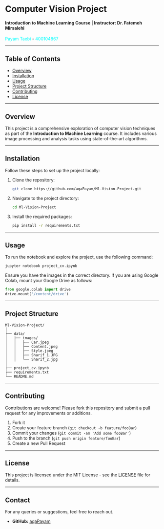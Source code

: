 
# Computer Vision Project

#### Introduction to Machine Learning Course | Instructor: Dr. Fatemeh Mirsalehi

<font color='cyan'>Payam Taebi</font> - <font color='cyan'>400104867</font>

---

## Table of Contents
- [Overview](#overview)
- [Installation](#installation)
- [Usage](#usage)
- [Project Structure](#project-structure)
- [Contributing](#contributing)
- [License](#license)

---

## Overview
This project is a comprehensive exploration of computer vision techniques as part of the **Introduction to Machine Learning** course. It includes various image processing and analysis tasks using state-of-the-art algorithms.

---

## Installation
Follow these steps to set up the project locally:

1. Clone the repository:
   ```bash
   git clone https://github.com/aqaPayam/Ml-Vision-Project.git
   ```
2. Navigate to the project directory:
   ```bash
   cd Ml-Vision-Project
   ```
3. Install the required packages:
   ```bash
   pip install -r requirements.txt
   ```

---

## Usage
To run the notebook and explore the project, use the following command:
```bash
jupyter notebook project_cv.ipynb
```

Ensure you have the images in the correct directory. If you are using Google Colab, mount your Google Drive as follows:
```python
from google.colab import drive
drive.mount('/content/drive')
```

---

## Project Structure
```
Ml-Vision-Project/
│
├── data/
│   ├── images/
│   │   ├── Car.jpeg
│   │   ├── Content.jpeg
│   │   ├── Style.jpeg
│   │   ├── Sharif_1.JPG
│   │   └── Sharif_2.jpg
│
├── project_cv.ipynb
├── requirements.txt
└── README.md
```

---

## Contributing
Contributions are welcome! Please fork this repository and submit a pull request for any improvements or additions.

1. Fork it
2. Create your feature branch (`git checkout -b feature/fooBar`)
3. Commit your changes (`git commit -am 'Add some fooBar'`)
4. Push to the branch (`git push origin feature/fooBar`)
5. Create a new Pull Request

---

## License
This project is licensed under the MIT License - see the [LICENSE](LICENSE) file for details.

---

## Contact
For any queries or suggestions, feel free to reach out.

- **GitHub:** [aqaPayam](https://github.com/aqaPayam)
